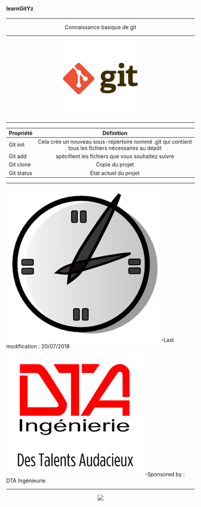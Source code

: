 #### learnGitYz
***
<p align="center">
	Connaissance basique de git
</p>


***
<p align="center">
 <img src="/images/git-logo.jpg" height="200px" alt="logogit">
</p>

***

| Propriété        | Définition    
| ------------- |:-------------:|
| Git init      | Cela crée un nouveau sous-répertoire nommé .git qui contient tous les fichiers nécessaires au dépôt | 
| Git add     | spécifient les fichiers que vous souhaitez suivre    | 
| Git clone | Copie du projet      | 
| Git status | Etat actuel du projet      | 


***


![alt text](/images/icones/heure.png  "Last modification :20/07/2018" )
	-Last modification : 20/07/2018 
![alt text](/images/icones/dta.png  "Last modification :20/07/2018" )
 -Sponsored by : DTA Ingénieurie


***
<p align="center">
	<img src="https://media.giphy.com/media/hsqTki3l13fYA/giphy.gif" >
</p>
